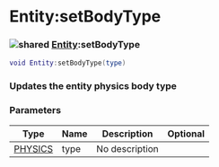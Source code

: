 # Entity:setBodyType

### ![shared](../../home/entity/.gitbook/assets/shared.png) [Entity](../../home/entity/home/Entity/):setBodyType

```lua
void Entity:setBodyType(type)
```

### Updates the entity physics body type

### Parameters

| Type                                       | Name | Description    | Optional |
| ------------------------------------------ | ---- | -------------- | -------: |
| [PHYSICS](../../home/entity/home/PHYSICS/) | type | No description |          |
